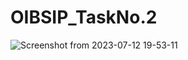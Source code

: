 # OIBSIP_TaskNo.2



![Screenshot from 2023-07-12 19-53-11](https://github.com/abhaysharma8314/OIBSIP_TaskNo.2/assets/75359031/bc319688-aff9-45da-bb18-0b0bdc9565ac)
